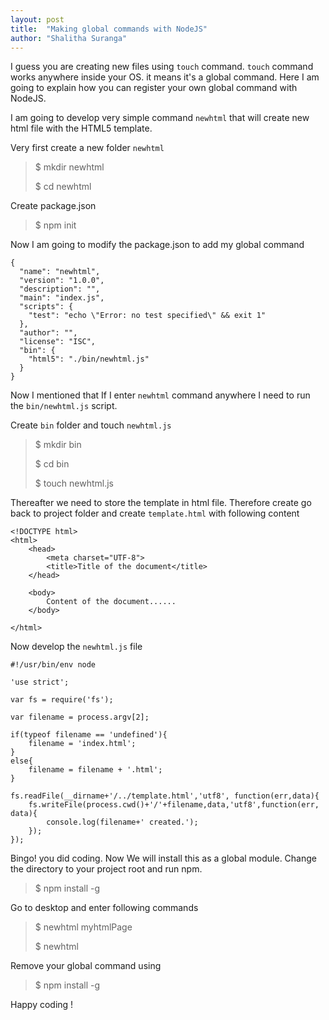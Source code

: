 ```yaml
---
layout: post
title:  "Making global commands with NodeJS"
author: "Shalitha Suranga"
---
```


I guess you are creating new files using `touch` command. `touch` command works anywhere inside your OS. it means it's a global command. Here I am going to explain how you can register your own global command with NodeJS. 

I am going to develop very simple command `newhtml` that will create new html file with the HTML5 template.

Very first create a new folder `newhtml` 

> $ mkdir newhtml
> 
> $ cd newhtml

Create package.json

> $ npm init

Now I am going to modify the package.json to add my global command

    {
      "name": "newhtml",
      "version": "1.0.0",
      "description": "",
      "main": "index.js",
      "scripts": {
        "test": "echo \"Error: no test specified\" && exit 1"
      },
      "author": "",
      "license": "ISC",
      "bin": {
    	"html5": "./bin/newhtml.js"
      }
    }


Now I mentioned that If I enter `newhtml` command anywhere I need to run the `bin/newhtml.js` script.

Create `bin` folder and touch `newhtml.js`

> $ mkdir bin
> 
> $ cd bin
> 
> $ touch newhtml.js

Thereafter we need to store the template in html file. Therefore create go back to project folder and create `template.html` with following content

    <!DOCTYPE html>
    <html>
    	<head>
    		<meta charset="UTF-8">
    		<title>Title of the document</title>
    	</head>
    
    	<body>
    		Content of the document......
    	</body>
    
    </html>

Now develop the `newhtml.js` file

    #!/usr/bin/env node
    
    'use strict';
    
    var fs = require('fs'); 
    
    var filename = process.argv[2];
    
    if(typeof filename == 'undefined'){
    	filename = 'index.html';
    }
    else{
    	filename = filename + '.html';
    }
    
    fs.readFile(__dirname+'/../template.html','utf8', function(err,data){
    	fs.writeFile(process.cwd()+'/'+filename,data,'utf8',function(err, data){
    		console.log(filename+' created.');
    	});
    });


Bingo! you did coding. Now We will install this as a global module. Change the directory to your project root and run npm.

> $ npm install -g

Go to desktop and enter following commands

> $ newhtml myhtmlPage
>  
> $ newhtml 

Remove your global command using

> $ npm install -g


Happy coding !
















